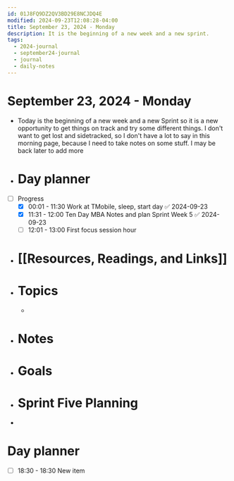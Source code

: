 ```yaml
---
id: 01J8FQ9DZ2QV3BD29E8NCJDQ4E
modified: 2024-09-23T12:08:28-04:00
title: September 23, 2024 - Monday
description: It is the beginning of a new week and a new sprint.
tags:
  - 2024-journal
  - september24-journal
  - journal
  - daily-notes
---
```

# September 23, 2024 - Monday
- Today is the beginning of a new week and a new Sprint so it is a new opportunity to get things on track and try some different things. I don't want to get lost and sidetracked, so I don't have a lot to say in this morning page, because I need to take notes on some stuff. I may be back later to add more

- # Day planner
- [ ] Progress
	- [x] 00:01 - 11:30 Work at TMobile, sleep, start day ✅ 2024-09-23
	- [x] 11:31 - 12:00 Ten Day MBA Notes and plan Sprint Week 5 ✅ 2024-09-23
	- [ ] 12:01 - 13:00 First focus session hour

- # [[Resources, Readings, and Links]]

- # Topics
	- 

- # Notes

- # Goals

- # Sprint Five Planning
- 

# Day planner

- [ ] 18:30 - 18:30 New item
